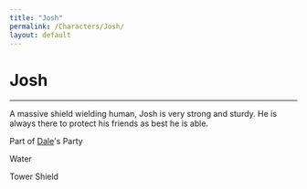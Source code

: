 ```yaml
---
title: "Josh"
permalink: /Characters/Josh/
layout: default
---
```

# Josh
---
A massive shield wielding human, Josh is very strong and sturdy. He is always there to protect his friends as best he is able.

Part of [Dale](Dale.md)'s Party

Water

Tower Shield